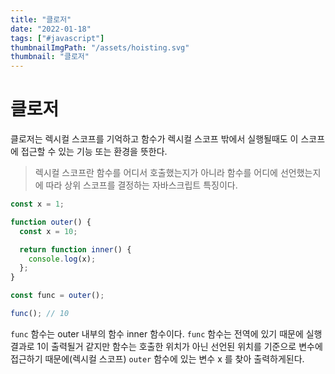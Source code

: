 ```yaml
---
title: "클로저"
date: "2022-01-18"
tags: ["#javascript"]
thumbnailImgPath: "/assets/hoisting.svg"
thumbnail: "클로저"
---
```


# 클로저

클로저는 렉시컬 스코프를 기억하고 함수가 렉시컬 스코프 밖에서 실행될때도 이 스코프에 접근할 수 있는 기능 또는 환경을 뜻한다.

> 렉시컬 스코프란 함수를 어디서 호출했는지가 아니라 함수를 어디에 선언했는지에 따라 상위 스코프를 결정하는 자바스크립트 특징이다.

```javascript
const x = 1;

function outer() {
  const x = 10;

  return function inner() {
    console.log(x);
  };
}

const func = outer();

func(); // 10
```

`func` 함수는 outer 내부의 함수 inner 함수이다. `func` 함수는 전역에 있기 때문에 실행결과로 1이 출력될거 같지만 함수는 호출한 위치가 아닌 선언된 위치를 기준으로 변수에 접근하기 때문에(렉시컬 스코프) `outer` 함수에 있는 변수 x 를 찾아 출력하게된다.

